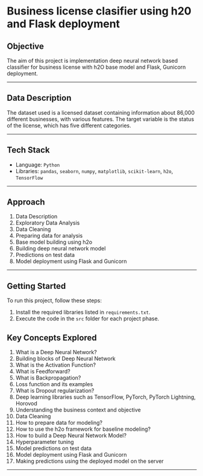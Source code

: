 # Business license clasifier using h20 and Flask deployment

## Objective

The aim of this project is implementation deep neural network based classifier for business license with h2O base model and Flask, Gunicorn deployment.

---

## Data Description

The dataset used is a licensed dataset containing information about 86,000 different businesses, with various features. The target variable is the status of the license, which has five different categories.

---

## Tech Stack

- Language: `Python`
- Libraries: `pandas`, `seaborn`, `numpy`, `matplotlib`, `scikit-learn`, `h2o`, `TensorFlow`

---

## Approach

1. Data Description
2. Exploratory Data Analysis
3. Data Cleaning
4. Preparing data for analysis
5. Base model building using h2o
6. Building deep neural network model
7. Predictions on test data
8. Model deployment using Flask and Gunicorn

---

## Getting Started

To run this project, follow these steps:

1. Install the required libraries listed in `requirements.txt`.
2. Execute the code in the `src` folder for each project phase.

## Key Concepts Explored

1. What is a Deep Neural Network?
2. Building blocks of Deep Neural Network
3. What is the Activation Function?
4. What is Feedforward?
5. What is Backpropagation?
6. Loss function and its examples
7. What is Dropout regularization?
8. Deep learning libraries such as TensorFlow, PyTorch, PyTorch Lightning, Horovod
9. Understanding the business context and objective
10. Data Cleaning
11. How to prepare data for modeling?
12. How to use the h2o framework for baseline modeling?
13. How to build a Deep Neural Network Model?
14. Hyperparameter tuning
15. Model predictions on test data
16. Model deployment using Flask and Gunicorn
17. Making predictions using the deployed model on the server

---
